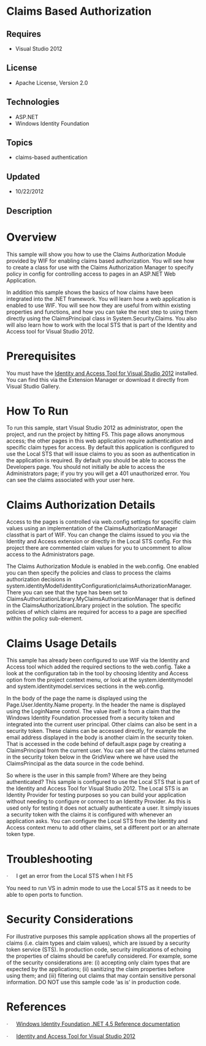 # Claims Based Authorization
## Requires
- Visual Studio 2012
## License
- Apache License, Version 2.0
## Technologies
- ASP.NET
- Windows Identity Foundation
## Topics
- claims-based authentication
## Updated
- 10/22/2012
## Description

<h1>Overview</h1>
<p class="MsoNormal">This sample will show you how to use the Claims Authorization Module provided by WIF for enabling claims based authorization. You will see how to create a class for use with the Claims Authorization Manager to specify policy in config
 for controlling access to pages in an ASP.NET Web Application.</p>
<p class="MsoNormal">In addition this sample shows the basics of how claims have been integrated into the .NET framework. You will learn how a web application is enabled to use WIF. You will see how they are useful from within existing properties and functions,
 and how you can take the next step to using them directly using the ClaimsPrincipal class in System.Security.Claims. You also will also learn how to work with the local STS that is part of the Identity and Access tool for Visual Studio 2012.</p>
<h1>Prerequisites</h1>
<p class="MsoNormal">You must have the <a href="http://go.microsoft.com/fwlink/?LinkID=245849">
Identity and Access Tool for Visual Studio 2012</a> installed. You can find this via the Extension Manager or download it directly from Visual Studio Gallery.</p>
<h1>How To Run</h1>
<p class="MsoNormal">To run this sample, start Visual Studio 2012 as administrator, open the project, and run the project by hitting F5. This page allows anonymous access; the other pages in this web application require authentication and specific claim types
 for access. By default this application is configured to use the Local STS that will issue claims to you as soon as authentication in the application is required. By default you should be able to access the Developers page. You should not initially be able
 to access the Administrators page; if you try you will get a 401 unauthorized error. You can see the claims associated with your user here.</p>
<h1>Claims Authorization Details</h1>
<p class="MsoNormal">Access to the pages is controlled via web.config settings for specific claim values using an implementation of the ClaimsAuthorizationManager classthat is part of WIF. You can change the claims issued to you via the Identity and Access
 extension or directly in the Local STS config. For this project there are commented claim values for you to uncomment to allow access to the Administrators page.</p>
<p class="MsoNormal">The Claims Authorization Module is enabled in the web.config. One enabled you can then specify the policies and class to process the claims authorization decisions in system.identityModel\identityConfiguration\claimsAuthorizationManager.
 There you can see that the type has been set to ClaimsAuthorizationLibrary.MyClaimsAuthorizationManager that is defined in the ClaimsAuthorizationLibrary project in the solution. The specific policies of which claims are required for access to a page are specified
 within the policy sub-element.</p>
<h1>Claims Usage Details</h1>
<p class="MsoNormal">This sample has already been configured to use WIF via the Identity and Access tool which added the required sections to the web.config. Take a look at t<a name="_GoBack"></a>he configuration tab in the tool by choosing Identity and
 Access option from the project context menu, or look at the system.identitymodel and system.identitymodel.services sections in the web.config.</p>
<p class="MsoNormal">In the body of the page the name is displayed using the Page.User.Identity.Name property. In the header the name is displayed using the LoginName control. The value itself is from a claim that the Windows Identity Foundation processed
 from a security token and integrated into the current user principal. Other claims can also be sent in a security token. These claims can be accessed directly, for example the email address displayed in the body is another claim in the security token. That
 is accessed in the code behind of default.aspx page by creating a ClaimsPrincipal from the current user. You can see all of the claims returned in the security token below in the GridView where we have used the ClaimsPrincipal as the data source in the code
 behind.</p>
<p class="MsoNormal">So where is the user in this sample from? Where are they being authenticated? This sample is configured to use the Local STS that is part of the Identity and Access Tool for Visual Studio 2012. The Local STS is an Identity Provider for
 testing purposes so you can build your application without needing to configure or connect to an Identity Provider. As this is used only for testing it does not actually authenticate a user. It simply issues a security token with the claims it is configured
 with whenever an application asks. You can configure the Local STS from the Identity and Access context menu to add other claims, set a different port or an alternate token type.</p>
<h1>Troubleshooting</h1>
<p class="MsoListParagraphCxSpFirst"><span style="font-family:Symbol"><span>&middot;<span style="font:7.0pt &quot;Times New Roman&quot;">&nbsp;&nbsp;&nbsp;&nbsp;&nbsp;&nbsp;&nbsp;&nbsp;
</span></span></span>I get an error from the Local STS when I hit F5</p>
<p class="MsoListParagraphCxSpLast">You need to run VS in admin mode to use the Local STS as it needs to be able to open ports to function.</p>
<h1>Security Considerations</h1>
<p class="MsoNormal">For illustrative purposes this sample application shows all the properties of claims (i.e. claim types and claim values), which are issued by a security token service (STS). In production code, security implications of echoing the properties
 of claims should be carefully considered. For example, some of the security considerations are: (i) accepting only claim types that are expected by the applications; (ii) sanitizing the claim properties before using them; and (iii) filtering out claims that
 may contain sensitive personal information. DO NOT use this sample code &lsquo;as is&rsquo; in production code.</p>
<h1>References</h1>
<p class="MsoListParagraphCxSpFirst"><span style="font-family:Symbol"><span>&middot;<span style="font:7.0pt &quot;Times New Roman&quot;">&nbsp;&nbsp;&nbsp;&nbsp;&nbsp;&nbsp;&nbsp;&nbsp;
</span></span></span><a href="http://go.microsoft.com/fwlink/?LinkID=245850">Windows Identity Foundation .NET 4.5 Reference documentation</a></p>
<p class="MsoListParagraphCxSpLast"><span style="font-family:Symbol"><span>&middot;<span style="font:7.0pt &quot;Times New Roman&quot;">&nbsp;&nbsp;&nbsp;&nbsp;&nbsp;&nbsp;&nbsp;&nbsp;
</span></span></span><a href="http://go.microsoft.com/fwlink/?LinkID=245849">Identity and Access Tool for Visual Studio 2012</a></p>
